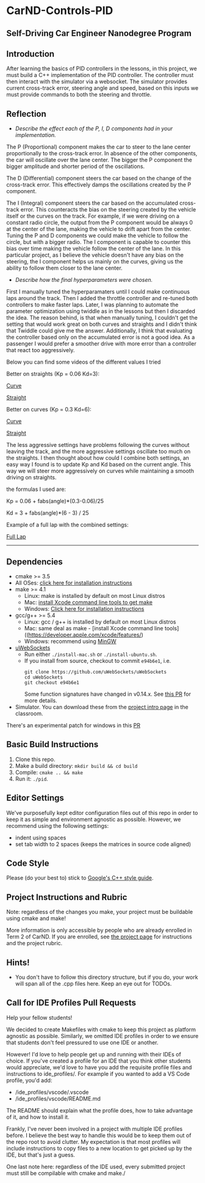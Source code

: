 # CarND-Controls-PID
Self-Driving Car Engineer Nanodegree Program
---
## Introduction

After learning the basics of PID controllers in the lessons, in this project, we must build a C++ implementation of the PID controller.
The controller must then interact with the simulator via a websocket. The simulator provides current cross-track error, steering angle and speed, based on this inputs we must provide commands to both the steering and throttle.

## Reflection

- *Describe the effect each of the P, I, D components had in your implementation.*

The P (Proportional) component makes the car to steer to the lane center proportionally to the cross-track error. In absence of the other components, the car will oscillate over the lane center. The bigger the P component the bigger amplitude and shorter period of the oscillations.

The D (Differential) component steers the car based on the change of the cross-track error. This effectively damps the oscillations created by the P component.

The I (Integral) component steers the car based on the accumulated cross-track error. This counteracts the bias on the steering created by the vehicle itself or the curves on the track. For example, if we were driving on a constant radio circle, the output from the P component would be always 0 at the center of the lane, making the vehicle to drift apart from the center. Tuning the P and D components we could make the vehicle to follow the circle, but with a bigger radio. The I component is capable to counter this bias over time making the vehicle follow the center of the lane.
In this particular project, as I believe the vehicle doesn't have any bias on the steering, the I component helps us mainly on the curves, giving us the ability to follow them closer to the lane center.


- *Describe how the final hyperparameters were chosen.*

First I manually tuned the hyperparamaters until I could make continuous laps around the track. Then I added the throttle controller and re-tuned both controllers to make faster laps. Later, I was planning to automate the parameter optimization using twiddle as in the lessons but then I discarded the idea. The reason behind, is that when manually tuning, I couldn't get the setting that would work great on both curves and straights and I didn't think that Twiddle could give me the answer. Additionally, I think that evaluating the controller based only on the accumulated error is not a good idea. As a passenger I would prefer a smoother drive with more error than a controller that react too aggressively.

Below you can find some videos of the different values I tried

Better on straights (Kp = 0.06 Kd=3):

[Curve](https://www.youtube.com/watch?v=uBq4mfa7BrY)

[Straight](https://www.youtube.com/watch?v=x0gSxKwrPLQ)

Better on curves (Kp = 0.3 Kd=6):

[Curve](https://www.youtube.com/watch?v=ozFIv030Hjw)

[Straight](https://www.youtube.com/watch?v=UymN3d3U5fc)

The less aggressive settings have problems following the curves without leaving the track, and the more aggressive settings oscillate too much on the straights. I then thought about how could I combine both settings, an easy way I found is to update Kp and Kd based on the current angle. This way we will steer more aggressively on curves while maintaining a smooth driving on straights. 

the formulas I used are:

Kp = 0.06 + fabs(angle)*(0.3-0.06)/25

Kd = 3 + fabs(angle)*(6 - 3) / 25

Example of a full lap with the combined settings:

[Full Lap](https://www.youtube.com/watch?v=HyE_bX5rQjc)




---

## Dependencies

* cmake >= 3.5
 * All OSes: [click here for installation instructions](https://cmake.org/install/)
* make >= 4.1
  * Linux: make is installed by default on most Linux distros
  * Mac: [install Xcode command line tools to get make](https://developer.apple.com/xcode/features/)
  * Windows: [Click here for installation instructions](http://gnuwin32.sourceforge.net/packages/make.htm)
* gcc/g++ >= 5.4
  * Linux: gcc / g++ is installed by default on most Linux distros
  * Mac: same deal as make - [install Xcode command line tools]((https://developer.apple.com/xcode/features/)
  * Windows: recommend using [MinGW](http://www.mingw.org/)
* [uWebSockets](https://github.com/uWebSockets/uWebSockets)
  * Run either `./install-mac.sh` or `./install-ubuntu.sh`.
  * If you install from source, checkout to commit `e94b6e1`, i.e.
    ```
    git clone https://github.com/uWebSockets/uWebSockets 
    cd uWebSockets
    git checkout e94b6e1
    ```
    Some function signatures have changed in v0.14.x. See [this PR](https://github.com/udacity/CarND-MPC-Project/pull/3) for more details.
* Simulator. You can download these from the [project intro page](https://github.com/udacity/self-driving-car-sim/releases) in the classroom.

There's an experimental patch for windows in this [PR](https://github.com/udacity/CarND-PID-Control-Project/pull/3)

## Basic Build Instructions

1. Clone this repo.
2. Make a build directory: `mkdir build && cd build`
3. Compile: `cmake .. && make`
4. Run it: `./pid`. 

## Editor Settings

We've purposefully kept editor configuration files out of this repo in order to
keep it as simple and environment agnostic as possible. However, we recommend
using the following settings:

* indent using spaces
* set tab width to 2 spaces (keeps the matrices in source code aligned)

## Code Style

Please (do your best to) stick to [Google's C++ style guide](https://google.github.io/styleguide/cppguide.html).

## Project Instructions and Rubric

Note: regardless of the changes you make, your project must be buildable using
cmake and make!

More information is only accessible by people who are already enrolled in Term 2
of CarND. If you are enrolled, see [the project page](https://classroom.udacity.com/nanodegrees/nd013/parts/40f38239-66b6-46ec-ae68-03afd8a601c8/modules/f1820894-8322-4bb3-81aa-b26b3c6dcbaf/lessons/e8235395-22dd-4b87-88e0-d108c5e5bbf4/concepts/6a4d8d42-6a04-4aa6-b284-1697c0fd6562)
for instructions and the project rubric.

## Hints!

* You don't have to follow this directory structure, but if you do, your work
  will span all of the .cpp files here. Keep an eye out for TODOs.

## Call for IDE Profiles Pull Requests

Help your fellow students!

We decided to create Makefiles with cmake to keep this project as platform
agnostic as possible. Similarly, we omitted IDE profiles in order to we ensure
that students don't feel pressured to use one IDE or another.

However! I'd love to help people get up and running with their IDEs of choice.
If you've created a profile for an IDE that you think other students would
appreciate, we'd love to have you add the requisite profile files and
instructions to ide_profiles/. For example if you wanted to add a VS Code
profile, you'd add:

* /ide_profiles/vscode/.vscode
* /ide_profiles/vscode/README.md

The README should explain what the profile does, how to take advantage of it,
and how to install it.

Frankly, I've never been involved in a project with multiple IDE profiles
before. I believe the best way to handle this would be to keep them out of the
repo root to avoid clutter. My expectation is that most profiles will include
instructions to copy files to a new location to get picked up by the IDE, but
that's just a guess.

One last note here: regardless of the IDE used, every submitted project must
still be compilable with cmake and make./
